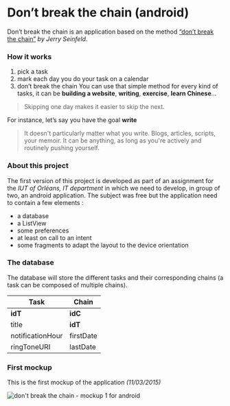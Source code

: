 # Don’t break the chain (android)
Don’t break the chain is an application based on the method [“don’t break the chain”](http://lifehacker.com/281626/jerry-seinfelds-productivity-secret "don't break the chain") _by Jerry Seinfeld_.

### How it works
1. pick a task
2. mark each day you do your task on a calendar
3. don’t break the chain
You can use that simple method for every kind of tasks, it can be **building a website**, **writing**, **exercise**, **learn Chinese**…

> Skipping one day makes it easier to skip the next.

For instance, let’s say you have the goal **write**

> It doesn't particularly matter what you write. Blogs, articles, scripts, your memoir. It can be anything, as long as you're actively and routinely pushing yourself.

### About this project
The first version of this project is developed as part of an assignment for the _IUT of Orléans, IT department_ in which we need to develop, in group of two, an android application. The subject was free but the application need to contain a few elements :
* a database
* a ListView
* some preferences
* at least on call to an intent
* some fragments to adapt the layout to the device orientation

### The database
The database will store the different tasks and their corresponding chains (a task can be composed of multiple chains).

Task | Chain
---- | -----
**idT** | **idC**
title | **idT**
notificationHour | firstDate
ringToneURI | lastDate

### First mockup
This is the first mockup of the application _(11/03/2015)_

![don't break the chain - mockup 1 for android](http://f.cl.ly/items/1K1O45450v0e1J133J45/mockup-android.jpg)
